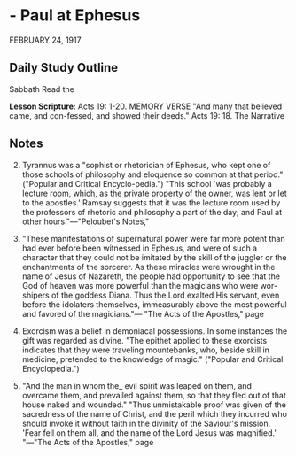 # - Paul at Ephesus
FEBRUARY 24, 1917

## Daily Study Outline

Sabbath Read the

**Lesson Scripture**: Acts 19: 1-20. MEMORY VERSE "And many that believed came, and con-fessed, and showed their deeds." Acts 19: 18. The Narrative

## Notes

2. Tyrannus was a "sophist or rhetorician of Ephesus, who kept one of those schools of philosophy and eloquence so common at that period." ("Popular and Critical Encyclo-pedia.") "This school `was probably a lecture room, which, as the private property of the owner, was lent or let to the apostles.' Ramsay suggests that it was the lecture room used by the professors of rhetoric and philosophy a part of the day; and Paul at other hours."—"Peloubet's Notes,"

3. "These manifestations of supernatural power were far more potent than had ever before been witnessed in Ephesus, and were of such a character that they could not be imitated by the skill of the juggler or the enchantments of the sorcerer. As these miracles were wrought in the name of Jesus of Nazareth, the people had opportunity to see that the God of heaven was more powerful than the magicians who were wor-shipers of the goddess Diana. Thus the Lord exalted His servant, even before the idolaters themselves, immeasurably above the most powerful and favored of the magicians."— "The Acts of the Apostles," page

4. Exorcism was a belief in demoniacal possessions. In some instances the gift was regarded as divine. "The epithet applied to these exorcists indicates that they were traveling mountebanks, who, beside skill in medicine, pretended to the knowledge of magic." ("Popular and Critical Encyclopedia.")

5. "And the man in whom the_ evil spirit was leaped on them, and overcame them, and prevailed against them, so that they fled out of that house naked and wounded." "Thus unmistakable proof was given of the sacredness of the name of Christ, and the peril which they incurred who should invoke it without faith in the divinity of the Saviour's mission. 'Fear fell on them all, and the name of the Lord Jesus was magnified.' "—"The Acts of the Apostles," page
